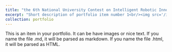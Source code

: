 ```yaml
---
title: "the 6th National University Contest on Intelligent Robotic Innovations"
excerpt: "Short description of portfolio item number 1<br/><img src='/images/portfolio/2023/6th-NUCIRI.jpg'>"
collection: portfolio
---
```


This is an item in your portfolio. It can be have images or nice text. If you name the file .md, it will be parsed as markdown. If you name the file .html, it will be parsed as HTML. 
